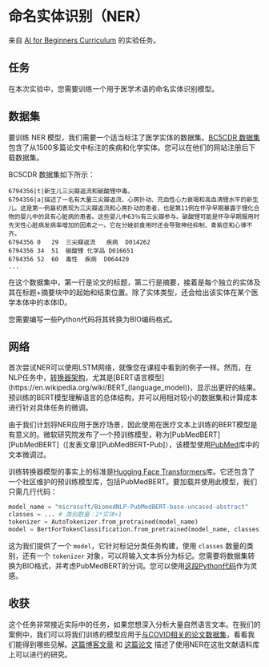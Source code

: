 # 命名实体识别（NER）

来自 [AI for Beginners Curriculum](https://github.com/microsoft/ai-for-beginners) 的实验任务。

## 任务

在本次实验中，您需要训练一个用于医学术语的命名实体识别模型。

## 数据集

要训练 NER 模型，我们需要一个适当标注了医学实体的数据集。[BC5CDR 数据集](https://biocreative.bioinformatics.udel.edu/tasks/biocreative-v/track-3-cdr/) 包含了从1500多篇论文中标注的疾病和化学实体。您可以在他们的网站注册后下载数据集。

BC5CDR 数据集如下所示：

```
6794356|t|新生儿三尖瓣返流和碳酸锂中毒。
6794356|a|描述了一名有大量三尖瓣返流、心房扑动、充血性心力衰竭和高血清锂水平的新生儿。这是第一例最初表现为三尖瓣返流和心房扑动的患者，也是第11例在怀孕早期暴露于锂化合物的婴儿中的具有心脏病的患者。这些婴儿中63％有三尖瓣参与。碳酸锂可能是怀孕早期服用时先天性心脏病发病率增加的因素之一。它在分娩前食用时还会导致神经抑制、青紫症和心律不齐。
6794356	0	29	三尖瓣返流	疾病	D014262
6794356	34	51	碳酸锂	化学品	D016651
6794356	52	60	毒性	疾病	D064420
...
```

在这个数据集中，第一行是论文的标题，第二行是摘要，接着是每个独立的实体及其在标题+摘要块中的起始和结束位置。除了实体类型，还会给出该实体在某个医学本体中的本体ID。

您需要编写一些Python代码将其转换为BIO编码格式。

## 网络

首次尝试NER可以使用LSTM网络，就像您在课程中看到的例子一样。然而，在NLP任务中，[转换器架构](https://en.wikipedia.org/wiki/Transformer_(machine_learning_model))，尤其是[BERT语言模型](https://en.wikipedia.org/wiki/BERT_(language_model))，显示出更好的结果。预训练的BERT模型理解语言的总体结构，并可以用相对较小的数据集和计算成本进行针对具体任务的微调。

由于我们计划将NER应用于医疗场景，因此使用在医疗文本上训练的BERT模型是有意义的。微软研究院发布了一个预训练模型，称为[PubMedBERT][PubMedBERT]（[发表文章][PubMedBERT-Pub]），该模型使用[PubMed](https://pubmed.ncbi.nlm.nih.gov/)库中的文本微调过。

训练转换器模型的事实上的标准是[Hugging Face Transformers](https://huggingface.co/)库。它还包含了一个社区维护的预训练模型库，包括PubMedBERT。要加载并使用此模型，我们只需几行代码：

```python
model_name = "microsoft/BiomedNLP-PubMedBERT-base-uncased-abstract"
classes = ... # 类别数量：2*实体+1
tokenizer = AutoTokenizer.from_pretrained(model_name)
model = BertForTokenClassification.from_pretrained(model_name, classes)
```

这为我们提供了一个 `model`，它针对标记分类任务构建，使用 `classes` 数量的类别，还有一个 `tokenizer` 对象，可以将输入文本拆分为标记。您需要将数据集转换为BIO格式，并考虑PubMedBERT的分词。您可以使用[这段Python代码](https://gist.github.com/shwars/580b55684be3328eb39ecf01b9cbbd88)作为灵感。

## 收获

这个任务非常接近实际中的任务，如果您想深入分析大量自然语言文本。在我们的案例中，我们可以将我们训练的模型应用于[与COVID相关的论文数据集](https://www.kaggle.com/allen-institute-for-ai/CORD-19-research-challenge)，看看我们能得到哪些见解。[这篇博客文章](https://soshnikov.com/science/analyzing-medical-papers-with-azure-and-text-analytics-for-health/) 和 [这篇论文](https://www_chs.mdpi.com/2504-2289/6/1/4) 描述了使用NER在这批文献语料库上可以进行的研究。